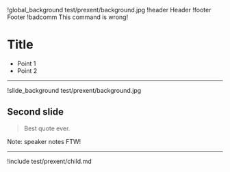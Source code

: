 !global_background test/prexent/background.jpg
!header Header
!footer Footer
!badcomm This command is wrong!
# Title


* Point 1
* Point 2

---
!slide_background test/prexent/background.jpg

## Second slide

> Best quote ever.

Note: speaker notes FTW!

---

!include test/prexent/child.md
